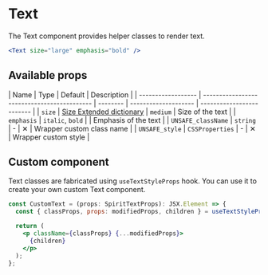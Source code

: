 # Text

The Text component provides helper classes to render text.

```jsx
<Text size="large" emphasis="bold" />
```

## Available props

| Name               | Type                                        | Default  | Description          |
| ------------------ | ------------------------------------------- | -------- | -------------------- | ------------------------- |
| `size`             | [Size Extended dictionary][dictionary-size] | `medium` | Size of the text     |
| `emphasis`         | `italic`, `bold`                            |          | Emphasis of the text |
| `UNSAFE_className` | `string`                                    | -        | ✕                    | Wrapper custom class name |
| `UNSAFE_style`     | `CSSProperties`                             | -        | ✕                    | Wrapper custom style      |

## Custom component

Text classes are fabricated using `useTextStyleProps` hook. You can use it to create your own custom Text component.

```jsx
const CustomText = (props: SpiritTextProps): JSX.Element => {
  const { classProps, props: modifiedProps, children } = useTextStyleProps(props);

  return (
    <p className={classProps} {...modifiedProps}>
      {children}
    </p>
  );
};
```

[dictionary-size]: https://github.com/lmc-eu/spirit-design-system/tree/main/docs/DICTIONARIES.md#size
